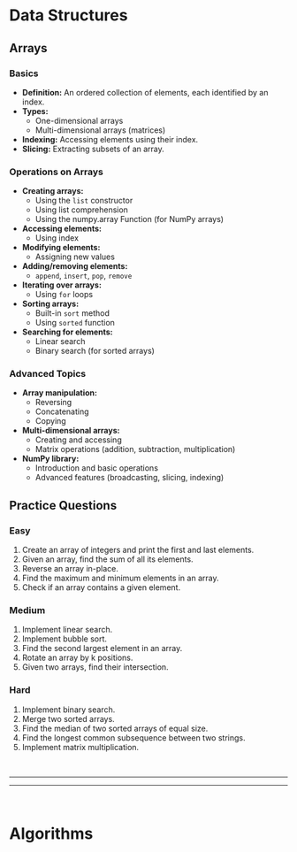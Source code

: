 # Data Structures

## Arrays

### Basics

* **Definition:** An ordered collection of elements, each identified by an index.
* **Types:**
    * One-dimensional arrays
    * Multi-dimensional arrays (matrices)
* **Indexing:** Accessing elements using their index.
* **Slicing:** Extracting subsets of an array.

### Operations on Arrays
* **Creating arrays:**
    * Using the `list` constructor
    * Using list comprehension
    * Using the numpy.array Function (for NumPy arrays)
* **Accessing elements:**
    * Using index
* **Modifying elements:**
    * Assigning new values
* **Adding/removing elements:**
    * `append`, `insert`, `pop`, `remove`
* **Iterating over arrays:**
    * Using `for` loops
* **Sorting arrays:**
    * Built-in `sort` method
    * Using `sorted` function
* **Searching for elements:**
    * Linear search
    * Binary search (for sorted arrays)

### Advanced Topics
* **Array manipulation:**
    * Reversing
    * Concatenating
    * Copying
* **Multi-dimensional arrays:**
    * Creating and accessing
    * Matrix operations (addition, subtraction, multiplication)
* **NumPy library:**
    * Introduction and basic operations
    * Advanced features (broadcasting, slicing, indexing)

## Practice Questions

### Easy
1. Create an array of integers and print the first and last elements.
2. Given an array, find the sum of all its elements.
3. Reverse an array in-place.
4. Find the maximum and minimum elements in an array.
5. Check if an array contains a given element.

### Medium
1. Implement linear search.
2. Implement bubble sort.
3. Find the second largest element in an array.
4. Rotate an array by k positions.
5. Given two arrays, find their intersection.

### Hard
1. Implement binary search.
2. Merge two sorted arrays.
3. Find the median of two sorted arrays of equal size.
4. Find the longest common subsequence between two strings.
5. Implement matrix multiplication.


<br>

***
***

<br>


# Algorithms